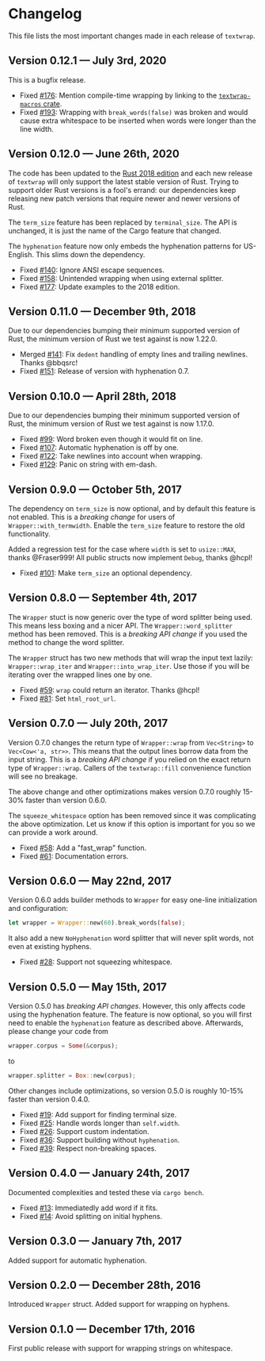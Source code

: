 # Changelog

This file lists the most important changes made in each release of
`textwrap`.

## Version 0.12.1 — July 3rd, 2020

This is a bugfix release.

* Fixed [#176][issue-176]: Mention compile-time wrapping by linking to
  the [`textwrap-macros` crate].
* Fixed [#193][issue-193]: Wrapping with `break_words(false)` was
  broken and would cause extra whitespace to be inserted when words
  were longer than the line width.

## Version 0.12.0 — June 26th, 2020

The code has been updated to the [Rust 2018 edition][rust-2018] and
each new release of `textwrap` will only support the latest stable
version of Rust. Trying to support older Rust versions is a fool's
errand: our dependencies keep releasing new patch versions that
require newer and newer versions of Rust.

The `term_size` feature has been replaced by `terminal_size`. The API
is unchanged, it is just the name of the Cargo feature that changed.

The `hyphenation` feature now only embeds the hyphenation patterns for
US-English. This slims down the dependency.

* Fixed [#140][issue-140]: Ignore ANSI escape sequences.
* Fixed [#158][issue-158]: Unintended wrapping when using external splitter.
* Fixed [#177][issue-177]: Update examples to the 2018 edition.

## Version 0.11.0 — December 9th, 2018

Due to our dependencies bumping their minimum supported version of
Rust, the minimum version of Rust we test against is now 1.22.0.

* Merged [#141][issue-141]: Fix `dedent` handling of empty lines and
  trailing newlines. Thanks @bbqsrc!
* Fixed [#151][issue-151]: Release of version with hyphenation 0.7.

## Version 0.10.0 — April 28th, 2018

Due to our dependencies bumping their minimum supported version of
Rust, the minimum version of Rust we test against is now 1.17.0.

* Fixed [#99][issue-99]: Word broken even though it would fit on line.
* Fixed [#107][issue-107]: Automatic hyphenation is off by one.
* Fixed [#122][issue-122]: Take newlines into account when wrapping.
* Fixed [#129][issue-129]: Panic on string with em-dash.

## Version 0.9.0 — October 5th, 2017

The dependency on `term_size` is now optional, and by default this
feature is not enabled. This is a *breaking change* for users of
`Wrapper::with_termwidth`. Enable the `term_size` feature to restore
the old functionality.

Added a regression test for the case where `width` is set to
`usize::MAX`, thanks @Fraser999! All public structs now implement
`Debug`, thanks @hcpl!

* Fixed [#101][issue-101]: Make `term_size` an optional dependency.

## Version 0.8.0 — September 4th, 2017

The `Wrapper` stuct is now generic over the type of word splitter
being used. This means less boxing and a nicer API. The
`Wrapper::word_splitter` method has been removed. This is a *breaking
API change* if you used the method to change the word splitter.

The `Wrapper` struct has two new methods that will wrap the input text
lazily: `Wrapper::wrap_iter` and `Wrapper::into_wrap_iter`. Use those
if you will be iterating over the wrapped lines one by one.

* Fixed [#59][issue-59]: `wrap` could return an iterator. Thanks
  @hcpl!
* Fixed [#81][issue-81]: Set `html_root_url`.

## Version 0.7.0 — July 20th, 2017

Version 0.7.0 changes the return type of `Wrapper::wrap` from
`Vec<String>` to `Vec<Cow<'a, str>>`. This means that the output lines
borrow data from the input string. This is a *breaking API change* if
you relied on the exact return type of `Wrapper::wrap`. Callers of the
`textwrap::fill` convenience function will see no breakage.

The above change and other optimizations makes version 0.7.0 roughly
15-30% faster than version 0.6.0.

The `squeeze_whitespace` option has been removed since it was
complicating the above optimization. Let us know if this option is
important for you so we can provide a work around.

* Fixed [#58][issue-58]: Add a "fast_wrap" function.
* Fixed [#61][issue-61]: Documentation errors.

## Version 0.6.0 — May 22nd, 2017

Version 0.6.0 adds builder methods to `Wrapper` for easy one-line
initialization and configuration:

```rust
let wrapper = Wrapper::new(60).break_words(false);
```

It also add a new `NoHyphenation` word splitter that will never split
words, not even at existing hyphens.

* Fixed [#28][issue-28]: Support not squeezing whitespace.

## Version 0.5.0 — May 15th, 2017

Version 0.5.0 has *breaking API changes*. However, this only affects
code using the hyphenation feature. The feature is now optional, so
you will first need to enable the `hyphenation` feature as described
above. Afterwards, please change your code from
```rust
wrapper.corpus = Some(&corpus);
```
to
```rust
wrapper.splitter = Box::new(corpus);
```

Other changes include optimizations, so version 0.5.0 is roughly
10-15% faster than version 0.4.0.

* Fixed [#19][issue-19]: Add support for finding terminal size.
* Fixed [#25][issue-25]: Handle words longer than `self.width`.
* Fixed [#26][issue-26]: Support custom indentation.
* Fixed [#36][issue-36]: Support building without `hyphenation`.
* Fixed [#39][issue-39]: Respect non-breaking spaces.

## Version 0.4.0 — January 24th, 2017

Documented complexities and tested these via `cargo bench`.

* Fixed [#13][issue-13]: Immediatedly add word if it fits.
* Fixed [#14][issue-14]: Avoid splitting on initial hyphens.

## Version 0.3.0 — January 7th, 2017

Added support for automatic hyphenation.

## Version 0.2.0 — December 28th, 2016

Introduced `Wrapper` struct. Added support for wrapping on hyphens.

## Version 0.1.0 — December 17th, 2016

First public release with support for wrapping strings on whitespace.

[rust-2018]: https://doc.rust-lang.org/edition-guide/rust-2018/
[`textwrap-macros` crate]: https://crates.io/crates/textwrap-macros

[issue-13]: https://github.com/mgeisler/textwrap/issues/13
[issue-14]: https://github.com/mgeisler/textwrap/issues/14
[issue-19]: https://github.com/mgeisler/textwrap/issues/19
[issue-25]: https://github.com/mgeisler/textwrap/issues/25
[issue-26]: https://github.com/mgeisler/textwrap/issues/26
[issue-28]: https://github.com/mgeisler/textwrap/issues/28
[issue-36]: https://github.com/mgeisler/textwrap/issues/36
[issue-39]: https://github.com/mgeisler/textwrap/issues/39
[issue-58]: https://github.com/mgeisler/textwrap/issues/58
[issue-59]: https://github.com/mgeisler/textwrap/issues/59
[issue-61]: https://github.com/mgeisler/textwrap/issues/61
[issue-81]: https://github.com/mgeisler/textwrap/issues/81
[issue-99]: https://github.com/mgeisler/textwrap/issues/99
[issue-101]: https://github.com/mgeisler/textwrap/issues/101
[issue-107]: https://github.com/mgeisler/textwrap/issues/107
[issue-122]: https://github.com/mgeisler/textwrap/issues/122
[issue-129]: https://github.com/mgeisler/textwrap/issues/129
[issue-140]: https://github.com/mgeisler/textwrap/issues/140
[issue-141]: https://github.com/mgeisler/textwrap/issues/141
[issue-151]: https://github.com/mgeisler/textwrap/issues/151
[issue-158]: https://github.com/mgeisler/textwrap/issues/158
[issue-176]: https://github.com/mgeisler/textwrap/issues/176
[issue-177]: https://github.com/mgeisler/textwrap/issues/177
[issue-193]: https://github.com/mgeisler/textwrap/issues/193
